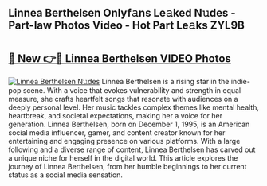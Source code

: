 ## Linnea Berthelsen Onlyf𝚊ns Le𝚊ked N𝚞des - Part-law Photos Video - Hot Part Le𝚊ks ZYL9B

# <h2><a href="http://ac50748.deff.icu/?id=Linnea+Berthelsen">🔗 New 👉🔴 Linnea Berthelsen VIDEO Photos</a></h2>

[![Linnea Berthelsen N𝚞des](https://i.imgur.com/rIISA9y.gif)](http://ac50748.deff.icu/?id=Linnea+Berthelsen)
Linnea Berthelsen is a rising star in the indie-pop scene. With a voice that evokes vulnerability and strength in equal measure, she crafts heartfelt songs that resonate with audiences on a deeply personal level. Her music tackles complex themes like mental health, heartbreak, and societal expectations, making her a voice for her generation. Linnea Berthelsen, born on December 1, 1995, is an American social media influencer, gamer, and content creator known for her entertaining and engaging presence on various platforms. With a large following and a diverse range of content, Linnea Berthelsen has carved out a unique niche for herself in the digital world. This article explores the journey of Linnea Berthelsen, from her humble beginnings to her current status as a social media sensation.

